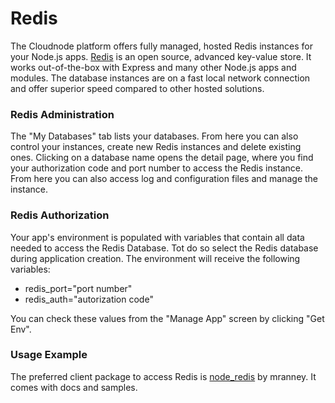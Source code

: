 # Redis

The Cloudnode platform offers fully managed, hosted Redis instances for your Node.js apps. <span class="external">[Redis](http://redis.io)</span> is an open source, advanced key-value store. It works out-of-the-box with Express and many other Node.js apps and modules. The database instances are on a fast local network connection and offer superior speed compared to other hosted solutions.

### Redis Administration

The "My Databases" tab lists your databases. From here you can also control your instances, create new Redis instances and delete existing ones. Clicking on a database name opens the detail page, where you find your authorization code and port number to access the Redis instance. From here you can also access log and configuration files and manage the instance.

### Redis Authorization

Your app's environment is populated with variables that contain all data needed to access the Redis Database. Tot do so select the Redis database during application creation. The environment will receive the following variables:

* redis_port="port number"
* redis_auth="autorization code"

You can check these values from the "Manage App" screen by clicking "Get Env".

### Usage Example 

The preferred client package to access Redis is <span class="external">[node_redis](https://github.com/mranney/node_redis)</span> by mranney. It comes with docs and samples. 

